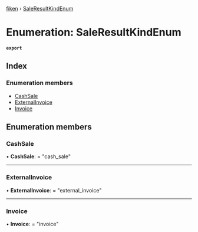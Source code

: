 [fiken](../README.md) › [SaleResultKindEnum](saleresultkindenum.md)

# Enumeration: SaleResultKindEnum

**`export`** 

## Index

### Enumeration members

* [CashSale](saleresultkindenum.md#cashsale)
* [ExternalInvoice](saleresultkindenum.md#externalinvoice)
* [Invoice](saleresultkindenum.md#invoice)

## Enumeration members

###  CashSale

• **CashSale**: = "cash_sale"

___

###  ExternalInvoice

• **ExternalInvoice**: = "external_invoice"

___

###  Invoice

• **Invoice**: = "invoice"
